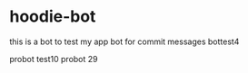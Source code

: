 # hoodie-bot
this is a bot to test my app
bot for commit messages
bottest4

probot test10
probot 29
